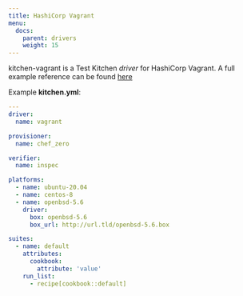 ```yaml
---
title: HashiCorp Vagrant
menu:
  docs:
    parent: drivers
    weight: 15
---
```


kitchen-vagrant is a Test Kitchen *driver* for HashiCorp Vagrant. A full example reference can be found [here](https://github.com/test-kitchen/kitchen-vagrant/blob/main/example/kitchen.vagrant.yml)

Example **kitchen.yml**:

```yaml
---
driver:
  name: vagrant

provisioner:
  name: chef_zero

verifier:
  name: inspec

platforms:
  - name: ubuntu-20.04
  - name: centos-8
  - name: openbsd-5.6
    driver:
      box: openbsd-5.6
      box_url: http://url.tld/openbsd-5.6.box

suites:
  - name: default
    attributes:
      cookbook:
        attribute: 'value'
    run_list:
      - recipe[cookbook::default]
```
